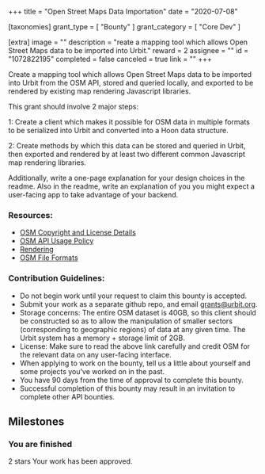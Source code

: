 +++
title = "Open Street Maps Data Importation"
date = "2020-07-08"

[taxonomies]
grant_type = [ "Bounty" ]
grant_category = [ "Core Dev" ]

[extra]
image = ""
description = "reate a mapping tool which allows Open Street Maps data to be imported into Urbit."
reward = 2
assignee = ""
id = "1072822195"
completed = false
canceled = true
link = ""
+++

Create a mapping tool which allows Open Street Maps data to be imported into Urbit from the OSM API, stored and queried locally, and exported to be rendered by existing map rendering Javascript libraries.

This grant should involve 2 major steps:

1: Create a client which makes it possible for OSM data in multiple formats to be serialized into Urbit and converted into a Hoon data structure.

2: Create methods by which this data can be stored and queried in Urbit, then exported and rendered by at least two different common Javascript map rendering libraries.

Additionally, write a one-page explanation for your design choices in the readme. Also in the readme, write an explanation of you you might expect a user-facing app to take advantage of your backend.

### Resources:

- [OSM Copyright and License Details](https://www.openstreetmap.org/copyright)
- [OSM API Usage Policy](https://operations.osmfoundation.org/policies/api/)
- [Rendering](https://wiki.openstreetmap.org/wiki/Rendering)
- [OSM File Formats](https://wiki.openstreetmap.org/wiki/OSM_file_formats)

### Contribution Guidelines:

- Do not begin work until your request to claim this bounty is accepted.
- Submit your work as a separate github repo, and email grants@urbit.org.
- Storage concerns: The entire OSM dataset is 40GB, so this client should be constructed so as to allow the manipulation of smaller sectors (corresponding to geographic regions) of data at any given time. The Urbit system has a memory + storage limit of 2GB.
- License: Make sure to read the above link carefully and credit OSM for the relevant data on any user-facing interface.
- When applying to work on the bounty, tell us a little about yourself and some projects you’ve worked on in the past.
- You have 90 days from the time of approval to complete this bounty.
- Successful completion of this bounty may result in an invitation to complete other API bounties.

## Milestones

### You are finished

2 stars
Your work has been approved.
